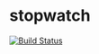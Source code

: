 # stopwatch
[![Build Status](https://travis-ci.org/Tiofx/stopwatch.svg?branch=master)](https://travis-ci.org/Tiofx/stopwatch)
